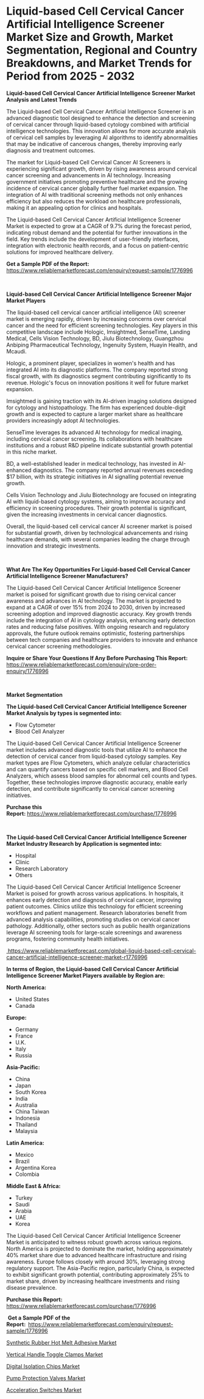 <p><h1>Liquid-based Cell Cervical Cancer Artificial Intelligence Screener Market Size and Growth, Market Segmentation, Regional and Country Breakdowns, and Market Trends for Period from 2025 -  2032</h1></p><p><strong>Liquid-based Cell Cervical Cancer Artificial Intelligence Screener Market Analysis and Latest Trends</strong></p>
<p><p>The Liquid-based Cell Cervical Cancer Artificial Intelligence Screener is an advanced diagnostic tool designed to enhance the detection and screening of cervical cancer through liquid-based cytology combined with artificial intelligence technologies. This innovation allows for more accurate analysis of cervical cell samples by leveraging AI algorithms to identify abnormalities that may be indicative of cancerous changes, thereby improving early diagnosis and treatment outcomes.</p><p>The market for Liquid-based Cell Cervical Cancer AI Screeners is experiencing significant growth, driven by rising awareness around cervical cancer screening and advancements in AI technology. Increasing government initiatives promoting preventive healthcare and the growing incidence of cervical cancer globally further fuel market expansion. The integration of AI with traditional screening methods not only enhances efficiency but also reduces the workload on healthcare professionals, making it an appealing option for clinics and hospitals.</p><p>The Liquid-based Cell Cervical Cancer Artificial Intelligence Screener Market is expected to grow at a CAGR of 9.7% during the forecast period, indicating robust demand and the potential for further innovations in the field. Key trends include the development of user-friendly interfaces, integration with electronic health records, and a focus on patient-centric solutions for improved healthcare delivery.</p></p>
<p><strong>Get a Sample PDF of the Report:&nbsp;</strong> <a href="https://www.reliablemarketforecast.com/enquiry/request-sample/1776996?utm_campaign=2011&utm_medium=2&utm_source=Github&utm_content=ia&utm_term=25032025&utm_id=liquid-based-cell-cervical-cancer-artificial-intelligence-screener">https://www.reliablemarketforecast.com/enquiry/request-sample/1776996</a></p>
<p>&nbsp;</p>
<p><strong>Liquid-based Cell Cervical Cancer Artificial Intelligence Screener Major Market Players</strong></p>
<p><p>The liquid-based cell cervical cancer artificial intelligence (AI) screener market is emerging rapidly, driven by increasing concerns over cervical cancer and the need for efficient screening technologies. Key players in this competitive landscape include Hologic, Imsightmed, SenseTime, Landing Medical, Cells Vision Technology, BD, Jiulu Biotechnology, Guangzhou Anbiping Pharmaceutical Technology, Ingenuity System, Huayin Health, and Mcaudi.</p><p>Hologic, a prominent player, specializes in women's health and has integrated AI into its diagnostic platforms. The company reported strong fiscal growth, with its diagnostics segment contributing significantly to its revenue. Hologic's focus on innovation positions it well for future market expansion.</p><p>Imsightmed is gaining traction with its AI-driven imaging solutions designed for cytology and histopathology. The firm has experienced double-digit growth and is expected to capture a larger market share as healthcare providers increasingly adopt AI technologies.</p><p>SenseTime leverages its advanced AI technology for medical imaging, including cervical cancer screening. Its collaborations with healthcare institutions and a robust R&D pipeline indicate substantial growth potential in this niche market.</p><p>BD, a well-established leader in medical technology, has invested in AI-enhanced diagnostics. The company reported annual revenues exceeding $17 billion, with its strategic initiatives in AI signalling potential revenue growth.</p><p>Cells Vision Technology and Jiulu Biotechnology are focused on integrating AI with liquid-based cytology systems, aiming to improve accuracy and efficiency in screening procedures. Their growth potential is significant, given the increasing investments in cervical cancer diagnostics.</p><p>Overall, the liquid-based cell cervical cancer AI screener market is poised for substantial growth, driven by technological advancements and rising healthcare demands, with several companies leading the charge through innovation and strategic investments.</p></p>
<p>&nbsp;</p>
<p><strong>What Are The Key Opportunities For Liquid-based Cell Cervical Cancer Artificial Intelligence Screener Manufacturers?</strong></p>
<p><p>The Liquid-based Cell Cervical Cancer Artificial Intelligence Screener market is poised for significant growth due to rising cervical cancer awareness and advances in AI technology. The market is projected to expand at a CAGR of over 15% from 2024 to 2030, driven by increased screening adoption and improved diagnostic accuracy. Key growth trends include the integration of AI in cytology analysis, enhancing early detection rates and reducing false positives. With ongoing research and regulatory approvals, the future outlook remains optimistic, fostering partnerships between tech companies and healthcare providers to innovate and enhance cervical cancer screening methodologies.</p></p>
<p><strong>Inquire or Share Your Questions If Any Before Purchasing This Report:</strong> <a href="https://www.reliablemarketforecast.com/enquiry/pre-order-enquiry/1776996?utm_campaign=2011&utm_medium=2&utm_source=Github&utm_content=ia&utm_term=25032025&utm_id=liquid-based-cell-cervical-cancer-artificial-intelligence-screener">https://www.reliablemarketforecast.com/enquiry/pre-order-enquiry/1776996</a></p>
<p>&nbsp;</p>
<p><strong>Market Segmentation</strong></p>
<p><strong>The Liquid-based Cell Cervical Cancer Artificial Intelligence Screener Market Analysis by types is segmented into:</strong></p>
<p><ul><li>Flow Cytometer</li><li>Blood Cell Analyzer</li></ul></p>
<p><p>The Liquid-based Cell Cervical Cancer Artificial Intelligence Screener market includes advanced diagnostic tools that utilize AI to enhance the detection of cervical cancer from liquid-based cytology samples. Key market types are Flow Cytometers, which analyze cellular characteristics and can quantify cancers based on specific cell markers, and Blood Cell Analyzers, which assess blood samples for abnormal cell counts and types. Together, these technologies improve diagnostic accuracy, enable early detection, and contribute significantly to cervical cancer screening initiatives.</p></p>
<p><strong>Purchase this Report:&nbsp;</strong><a href="https://www.reliablemarketforecast.com/purchase/1776996?utm_campaign=2011&utm_medium=2&utm_source=Github&utm_content=ia&utm_term=25032025&utm_id=liquid-based-cell-cervical-cancer-artificial-intelligence-screener">https://www.reliablemarketforecast.com/purchase/1776996</a></p>
<p>&nbsp;</p>
<p><strong>The Liquid-based Cell Cervical Cancer Artificial Intelligence Screener Market Industry Research by Application is segmented into:</strong></p>
<p><ul><li>Hospital</li><li>Clinic</li><li>Research Laboratory</li><li>Others</li></ul></p>
<p><p>The Liquid-based Cell Cervical Cancer Artificial Intelligence Screener Market is poised for growth across various applications. In hospitals, it enhances early detection and diagnosis of cervical cancer, improving patient outcomes. Clinics utilize this technology for efficient screening workflows and patient management. Research laboratories benefit from advanced analysis capabilities, promoting studies on cervical cancer pathology. Additionally, other sectors such as public health organizations leverage AI screening tools for large-scale screenings and awareness programs, fostering community health initiatives.</p></p>
<p><a href="https://www.reliablemarketforecast.com/global-liquid-based-cell-cervical-cancer-artificial-intelligence-screener-market-r1776996?utm_campaign=2011&utm_medium=2&utm_source=Github&utm_content=ia&utm_term=25032025&utm_id=liquid-based-cell-cervical-cancer-artificial-intelligence-screener">&nbsp;https://www.reliablemarketforecast.com/global-liquid-based-cell-cervical-cancer-artificial-intelligence-screener-market-r1776996</a></p>
<p><strong>In terms of Region, the Liquid-based Cell Cervical Cancer Artificial Intelligence Screener Market Players available by Region are:</strong></p>
<p>
    <p> <strong> North America: </strong>
        <ul>
            <li>United States</li>
            <li>Canada</li>
        </ul>
        </p> 
    <p> <strong> Europe: </strong>
        <ul>
            <li>Germany</li>
            <li>France</li>
            <li>U.K.</li>
            <li>Italy</li>
            <li>Russia</li>
        </ul>
        </p> 
    <p> <strong> Asia-Pacific: </strong>
        <ul>
            <li>China</li>
            <li>Japan</li>
            <li>South Korea</li>
            <li>India</li>
            <li>Australia</li>
            <li>China Taiwan</li>
            <li>Indonesia</li>
            <li>Thailand</li>
            <li>Malaysia</li>
        </ul>
        </p> 
    <p> <strong> Latin America: </strong>
        <ul>
            <li>Mexico</li>
            <li>Brazil</li>
            <li>Argentina Korea</li>
            <li>Colombia</li>
        </ul>
        </p> 
    <p> <strong> Middle East & Africa: </strong>
        <ul>
            <li>Turkey</li>
            <li>Saudi</li>
            <li>Arabia</li>
            <li>UAE</li>
            <li>Korea</li>
        </ul>
    </p>
    </p>
<p><p>The Liquid-based Cell Cervical Cancer Artificial Intelligence Screener Market is anticipated to witness robust growth across various regions. North America is projected to dominate the market, holding approximately 40% market share due to advanced healthcare infrastructure and rising awareness. Europe follows closely with around 30%, leveraging strong regulatory support. The Asia-Pacific region, particularly China, is expected to exhibit significant growth potential, contributing approximately 25% to market share, driven by increasing healthcare investments and rising disease prevalence.</p></p>
<p><strong>Purchase this Report: </strong><a href="https://www.reliablemarketforecast.com/purchase/1776996?utm_campaign=2011&utm_medium=2&utm_source=Github&utm_content=ia&utm_term=25032025&utm_id=liquid-based-cell-cervical-cancer-artificial-intelligence-screener">https://www.reliablemarketforecast.com/purchase/1776996</a></p>
<p>&nbsp;<strong>Get a Sample PDF of the Report:&nbsp;&nbsp;</strong><a href="https://www.reliablemarketforecast.com/enquiry/request-sample/1776996?utm_campaign=2011&utm_medium=2&utm_source=Github&utm_content=ia&utm_term=25032025&utm_id=liquid-based-cell-cervical-cancer-artificial-intelligence-screener">https://www.reliablemarketforecast.com/enquiry/request-sample/1776996</a></p>
<p><strong></strong></p>
<p><p><a href="https://github.com/bettysbozer/Market-Research-Report-List-1/blob/main/synthetic-rubber-hot-melt-adhesive-market.md?utm_campaign=2011&utm_medium=2&utm_source=Github&utm_content=ia&utm_term=25032025&utm_id=liquid-based-cell-cervical-cancer-artificial-intelligence-screener">Synthetic Rubber Hot Melt Adhesive Market</a></p><p><a href="https://www.linkedin.com/pulse/market-demand-revenue-vertical-handle-toggle-clamps-oawye?utm_campaign=2011&utm_medium=2&utm_source=Github&utm_content=ia&utm_term=25032025&utm_id=liquid-based-cell-cervical-cancer-artificial-intelligence-screener">Vertical Handle Toggle Clamps Market</a></p><p><a href="https://github.com/achilekirwan/Market-Research-Report-List-1/blob/main/digital-isolation-chips-market.md?utm_campaign=2011&utm_medium=2&utm_source=Github&utm_content=ia&utm_term=25032025&utm_id=liquid-based-cell-cervical-cancer-artificial-intelligence-screener">Digital Isolation Chips Market</a></p><p><a href="https://www.linkedin.com/pulse/pump-protection-valves-market-growth-expected-144-cagr-from-hw5be?utm_campaign=2011&utm_medium=2&utm_source=Github&utm_content=ia&utm_term=25032025&utm_id=liquid-based-cell-cervical-cancer-artificial-intelligence-screener">Pump Protection Valves Market</a></p><p><a href="https://www.linkedin.com/pulse/determining-acceleration-switchesmarket-size-trends-projected-cqsve?utm_campaign=2011&utm_medium=2&utm_source=Github&utm_content=ia&utm_term=25032025&utm_id=liquid-based-cell-cervical-cancer-artificial-intelligence-screener">Acceleration Switches Market</a></p></p>